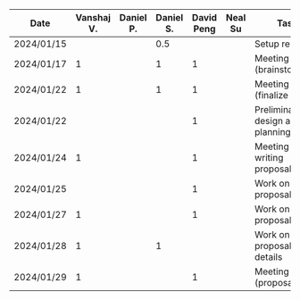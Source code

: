 | Date       |Vanshaj V. | Daniel P. | Daniel S. | David Peng |  Neal Su   | Task       |
| ---------- | --------- | --------- | --------- |------------|------------| ---------- | 
| 2024/01/15 |           |           | 0.5       |            |            | Setup repo |
| 2024/01/17 | 1         |           | 1         |  1         |            | Meeting (brainstorming) |
| 2024/01/22 | 1         |           | 1         |  1         |            | Meeting (finalize ideas) |
| 2024/01/22 |           |           |           |  1         |            | Preliminary design and planning |
| 2024/01/24 | 1         |           |           |  1         |            | Meeting (start writing proposal) |
| 2024/01/25 |           |           |           |  1         |            | Work on proposal |
| 2024/01/27 | 1         |           |           |  1         |            | Work on proposal |
| 2024/01/28 | 1         |           | 1         |            |            | Work on proposal details |
| 2024/01/29 | 1         |           |           |  1         |            | Meeting (proposal) |
